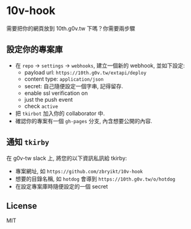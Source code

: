 # 10v-hook

需要把你的網頁放到 10th.g0v.tw 下嗎？你需要兩步驟


## 設定你的專案庫

 - 在 `repo` -> `settings` -> `webhooks`, 建立一個新的 webhook, 並如下設定:
   - payload url: `https://10th.g0v.tw/extapi/deploy`
   - content type: `application/json`
   - secret: 自己隨便設定一個字串, 記得留存.
   - enable ssl verification on
   - just the push event
   - check `active`
 - 把 `tkirbot` 加入你的 collaborator 中.
 - 確認你的專案有一個 `gh-pages` 分支, 內含想要公開的內容.


## 通知 `tkirby`

在 g0v-tw slack 上, 將您的以下資訊私訊給 tkirby:

 - 專案網址, 如 `https://github.com/zbryikt/10v-hook`
 - 想要的目錄名稱, 如 `hotdog` 會導到 `https://10th.g0v.tw/o/hotdog`
 - 在設定專案庫時隨便設定的一個 secret


## License

MIT
